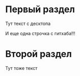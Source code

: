 # Первый раздел

Тут текст c десктопа

И еще одна строчка с гитхаба!!!

# Второй раздел

 Тут тоже текст
 

